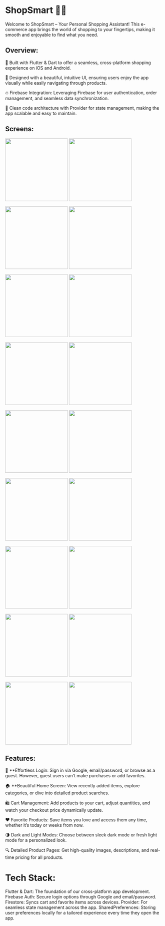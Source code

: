 # ShopSmart 🛒📱
Welcome to ShopSmart – Your Personal Shopping Assistant! This e-commerce app brings the world of shopping to your fingertips, making it smooth and enjoyable to find what you need.

## Overview:
🚀 Built with Flutter & Dart to offer a seamless, cross-platform shopping experience on iOS and Android.

🎨 Designed with a beautiful, intuitive UI, ensuring users enjoy the app visually while easily navigating through products.

🔥 Firebase Integration: Leveraging Firebase for user authentication, order management, and seamless data synchronization.

🧼 Clean code architecture with Provider for state management, making the app scalable and easy to maintain.

## Screens:
<p float="left"> <img src="https://github.com/user-attachments/assets/f52d3fa0-de77-4d17-a88b-ed6a34511f89" width="200" /> <img src="https://github.com/user-attachments/assets/f0d71c36-ee23-4156-bbe1-0e5c17e7b40f" width="200" /> </p> <p float="left"> <img src="https://github.com/user-attachments/assets/4aa40b42-251b-42f8-bf39-80852f05197b" width="200" /> <img src="https://github.com/user-attachments/assets/e9bb021f-38f3-496c-845d-e8b02eba984f" width="200" /> </p> <p float="left"> <img src="https://github.com/user-attachments/assets/889b5f8d-c261-45a2-a758-c277eb0ee5c6" width="200" /> <img src="https://github.com/user-attachments/assets/858953e7-14b1-445c-ac51-2501f3acd888" width="200" /> </p> <p float="left"> <img src="https://github.com/user-attachments/assets/384e2a16-d452-4112-abba-3b525ed09ec3" width="200" /> <img src="https://github.com/user-attachments/assets/4d727af2-bc77-400e-a0e7-a507e7a92ada" width="200" /> </p> <p float="left"> <img src="https://github.com/user-attachments/assets/35656a0d-c4ec-45db-8eab-1ce62f54bff5" width="200" /> <img src="https://github.com/user-attachments/assets/913c9175-4a13-422a-a540-9f05bba8e318" width="200" /> </p> <p float="left"> <img src="https://github.com/user-attachments/assets/46243b53-e20b-4070-9e61-19f8cf92f19f" width="200" /> <img src="https://github.com/user-attachments/assets/e9d6341b-5ab7-4dac-b027-94ecc2e1bf96" width="200" /> </p> <p float="left"> <img src="https://github.com/user-attachments/assets/8676cd72-ec7c-466d-98ab-8de7bffb38c8" width="200" /> <img src="https://github.com/user-attachments/assets/40dcf982-9775-4388-952e-9c9920051c01" width="200" /> </p> <p float="left"> <img src="https://github.com/user-attachments/assets/d27a50b3-0df8-4ba2-bfbe-cab687f22797" width="200" /> <img src="https://github.com/user-attachments/assets/6e02086a-072e-490b-a622-6222f43ccab9" width="200" /> </p> <p float="left"> <img src="https://github.com/user-attachments/assets/133d0aca-8baa-4fd8-a024-67d49a99aaa2" width="200" /> <img src="https://github.com/user-attachments/assets/80b210bc-af85-4abb-8134-1a7f3c640795" width="200" /> </p>

## Features:
🎉 **Effortless Login: Sign in via Google, email/password, or browse as a guest. However, guest users can’t make purchases or add favorites.

🏠 **Beautiful Home Screen: View recently added items, explore categories, or dive into detailed product searches.

🛍️ Cart Management: Add products to your cart, adjust quantities, and watch your checkout price dynamically update.

❤️ Favorite Products: Save items you love and access them any time, whether it’s today or weeks from now.

🌗 Dark and Light Modes: Choose between sleek dark mode or fresh light mode for a personalized look.

🔍 Detailed Product Pages: Get high-quality images, descriptions, and real-time pricing for all products.

# Tech Stack:
Flutter & Dart: The foundation of our cross-platform app development.
Firebase Auth: Secure login options through Google and email/password.
Firestore: Syncs cart and favorite items across devices.
Provider: For seamless state management across the app.
SharedPreferences: Storing user preferences locally for a tailored experience every time they open the app.


